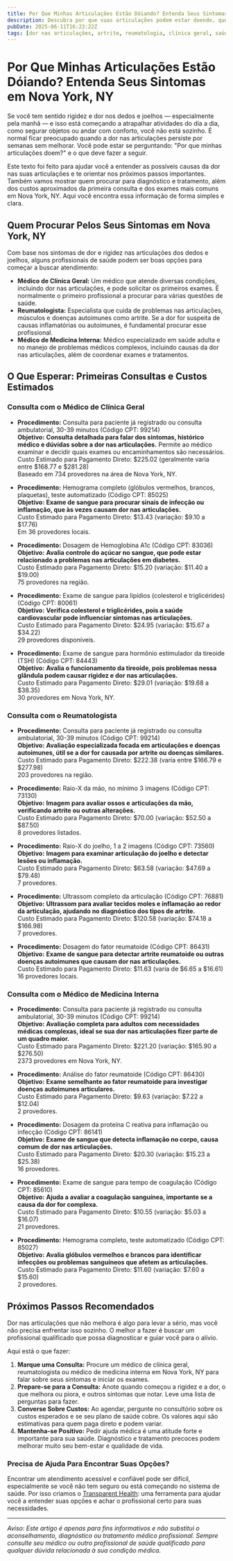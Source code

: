 ```yaml
---
title: Por Que Minhas Articulações Estão Dóiando? Entenda Seus Sintomas em Nova York, NY  
description: Descubra por que suas articulações podem estar doendo, quem procurar para tratamento e os custos estimados de saúde em Nova York, NY para sintomas de dor nas articulações.  
pubDate: 2025-06-11T16:23:22Z  
tags: [dor nas articulações, artrite, reumatologia, clínica geral, saúde em Nova York, custos de saúde]  
---
```


# Por Que Minhas Articulações Estão Dóiando? Entenda Seus Sintomas em Nova York, NY

Se você tem sentido rigidez e dor nos dedos e joelhos — especialmente pela manhã — e isso está começando a atrapalhar atividades do dia a dia, como segurar objetos ou andar com conforto, você não está sozinho. É normal ficar preocupado quando a dor nas articulações persiste por semanas sem melhorar. Você pode estar se perguntando: "Por que minhas articulações doem?" e o que deve fazer a seguir.

Este texto foi feito para ajudar você a entender as possíveis causas da dor nas suas articulações e te orientar nos próximos passos importantes. Também vamos mostrar quem procurar para diagnóstico e tratamento, além dos custos aproximados da primeira consulta e dos exames mais comuns em Nova York, NY. Aqui você encontra essa informação de forma simples e clara.

## Quem Procurar Pelos Seus Sintomas em Nova York, NY

Com base nos sintomas de dor e rigidez nas articulações dos dedos e joelhos, alguns profissionais de saúde podem ser boas opções para começar a buscar atendimento:

- **Médico de Clínica Geral:** Um médico que atende diversas condições, incluindo dor nas articulações, e pode solicitar os primeiros exames. É normalmente o primeiro profissional a procurar para várias questões de saúde.  
- **Reumatologista:** Especialista que cuida de problemas nas articulações, músculos e doenças autoimunes como artrite. Se a dor for suspeita de causas inflamatórias ou autoimunes, é fundamental procurar esse profissional.  
- **Médico de Medicina Interna:** Médico especializado em saúde adulta e no manejo de problemas médicos complexos, incluindo causas da dor nas articulações, além de coordenar exames e tratamentos.

## O Que Esperar: Primeiras Consultas e Custos Estimados

### Consulta com o Médico de Clínica Geral

- **Procedimento:** Consulta para paciente já registrado ou consulta ambulatorial, 30-39 minutos (Código CPT: 99214)  
  **Objetivo:** **Consulta detalhada para falar dos sintomas, histórico médico e dúvidas sobre a dor nas articulações.** Permite ao médico examinar e decidir quais exames ou encaminhamentos são necessários.  
  Custo Estimado para Pagamento Direto: $225.02 (geralmente varia entre $168.77 e $281.28)  
  Baseado em 734 provedores na área de Nova York, NY.

- **Procedimento:** Hemograma completo (glóbulos vermelhos, brancos, plaquetas), teste automatizado (Código CPT: 85025)  
  **Objetivo:** **Exame de sangue para procurar sinais de infecção ou inflamação, que às vezes causam dor nas articulações.**  
  Custo Estimado para Pagamento Direto: $13.43 (variação: $9.10 a $17.76)  
  Em 36 provedores locais.

- **Procedimento:** Dosagem de Hemoglobina A1c (Código CPT: 83036)  
  **Objetivo:** **Avalia controle do açúcar no sangue, que pode estar relacionado a problemas nas articulações em diabetes.**  
  Custo Estimado para Pagamento Direto: $15.20 (variação: $11.40 a $19.00)  
  75 provedores na região.

- **Procedimento:** Exame de sangue para lipídios (colesterol e triglicérides) (Código CPT: 80061)  
  **Objetivo:** **Verifica colesterol e triglicérides, pois a saúde cardiovascular pode influenciar sintomas nas articulações.**  
  Custo Estimado para Pagamento Direto: $24.95 (variação: $15.67 a $34.22)  
  29 provedores disponíveis.

- **Procedimento:** Exame de sangue para hormônio estimulador da tireoide (TSH) (Código CPT: 84443)  
  **Objetivo:** **Avalia o funcionamento da tireoide, pois problemas nessa glândula podem causar rigidez e dor nas articulações.**  
  Custo Estimado para Pagamento Direto: $29.01 (variação: $19.68 a $38.35)  
  30 provedores em Nova York, NY.

### Consulta com o Reumatologista

- **Procedimento:** Consulta para paciente já registrado ou consulta ambulatorial, 30-39 minutos (Código CPT: 99214)  
  **Objetivo:** **Avaliação especializada focada em articulações e doenças autoimunes, útil se a dor for causada por artrite ou doenças similares.**  
  Custo Estimado para Pagamento Direto: $222.38 (varia entre $166.79 e $277.98)  
  203 provedores na região.

- **Procedimento:** Raio-X da mão, no mínimo 3 imagens (Código CPT: 73130)  
  **Objetivo:** **Imagem para avaliar ossos e articulações da mão, verificando artrite ou outras alterações.**  
  Custo Estimado para Pagamento Direto: $70.00 (variação: $52.50 a $87.50)  
  8 provedores listados.

- **Procedimento:** Raio-X do joelho, 1 a 2 imagens (Código CPT: 73560)  
  **Objetivo:** **Imagem para examinar articulação do joelho e detectar lesões ou inflamação.**  
  Custo Estimado para Pagamento Direto: $63.58 (variação: $47.69 a $79.48)  
  7 provedores.

- **Procedimento:** Ultrassom completo da articulação (Código CPT: 76881)  
  **Objetivo:** **Ultrassom para avaliar tecidos moles e inflamação ao redor da articulação, ajudando no diagnóstico dos tipos de artrite.**  
  Custo Estimado para Pagamento Direto: $120.58 (variação: $74.18 a $166.98)  
  7 provedores.

- **Procedimento:** Dosagem do fator reumatoide (Código CPT: 86431)  
  **Objetivo:** **Exame de sangue para detectar artrite reumatoide ou outras doenças autoimunes que causam dor nas articulações.**  
  Custo Estimado para Pagamento Direto: $11.63 (varia de $6.65 a $16.61)  
  16 provedores locais.

### Consulta com o Médico de Medicina Interna

- **Procedimento:** Consulta para paciente já registrado ou consulta ambulatorial, 30-39 minutos (Código CPT: 99214)  
  **Objetivo:** **Avaliação completa para adultos com necessidades médicas complexas, ideal se sua dor nas articulações fizer parte de um quadro maior.**  
  Custo Estimado para Pagamento Direto: $221.20 (variação: $165.90 a $276.50)  
  2373 provedores em Nova York, NY.

- **Procedimento:** Análise do fator reumatoide (Código CPT: 86430)  
  **Objetivo:** **Exame semelhante ao fator reumatoide para investigar doenças autoimunes articulares.**  
  Custo Estimado para Pagamento Direto: $9.63 (variação: $7.22 a $12.04)  
  2 provedores.

- **Procedimento:** Dosagem da proteína C reativa para inflamação ou infecção (Código CPT: 86141)  
  **Objetivo:** **Exame de sangue que detecta inflamação no corpo, causa comum de dor nas articulações.**  
  Custo Estimado para Pagamento Direto: $20.30 (variação: $15.23 a $25.38)  
  16 provedores.

- **Procedimento:** Exame de sangue para tempo de coagulação (Código CPT: 85610)  
  **Objetivo:** **Ajuda a avaliar a coagulação sanguínea, importante se a causa da dor for complexa.**  
  Custo Estimado para Pagamento Direto: $10.55 (variação: $5.03 a $16.07)  
  21 provedores.

- **Procedimento:** Hemograma completo, teste automatizado (Código CPT: 85027)  
  **Objetivo:** **Avalia glóbulos vermelhos e brancos para identificar infecções ou problemas sanguíneos que afetem as articulações.**  
  Custo Estimado para Pagamento Direto: $11.60 (variação: $7.60 a $15.60)  
  2 provedores.

## Próximos Passos Recomendados

Dor nas articulações que não melhora é algo para levar a sério, mas você não precisa enfrentar isso sozinho. O melhor a fazer é buscar um profissional qualificado que possa diagnosticar e guiar você para o alívio.

Aqui está o que fazer:

1. **Marque uma Consulta:** Procure um médico de clínica geral, reumatologista ou médico de medicina interna em Nova York, NY para falar sobre seus sintomas e iniciar os exames.  
2. **Prepare-se para a Consulta:** Anote quando começou a rigidez e a dor, o que melhora ou piora, e outros sintomas que notar. Leve uma lista de perguntas para fazer.  
3. **Converse Sobre Custos:** Ao agendar, pergunte no consultório sobre os custos esperados e se seu plano de saúde cobre. Os valores aqui são estimativas para quem paga direto e podem variar.  
4. **Mantenha-se Positivo:** Pedir ajuda médica é uma atitude forte e importante para sua saúde. Diagnóstico e tratamento precoces podem melhorar muito seu bem-estar e qualidade de vida.

### Precisa de Ajuda Para Encontrar Suas Opções?

Encontrar um atendimento acessível e confiável pode ser difícil, especialmente se você não tem seguro ou está começando no sistema de saúde. Por isso criamos o [Transparent Health](https://transparenthealth.ai): uma ferramenta para ajudar você a entender suas opções e achar o profissional certo para suas necessidades.

---

*Aviso: Este artigo é apenas para fins informativos e não substitui o aconselhamento, diagnóstico ou tratamento médico profissional. Sempre consulte seu médico ou outro profissional de saúde qualificado para qualquer dúvida relacionada à sua condição médica.*